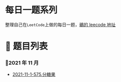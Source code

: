 # 每日一题系列

整理自己在`LeetCode`上做的每日一题，[鶸的 leecode 地址](https://leetcode-cn.com/u/xian-yu-ben-yu-k/)

# 🔖 题目列表

### 🚩2021 年 11 月

- [2021-11-1-575.分糖果](https://github.com/fafa123hua/leetcode/blob/master/%E5%88%97%E8%A1%A8/2021-11-1-575/%E5%88%86%E7%B3%96%E6%9E%9C.md)
